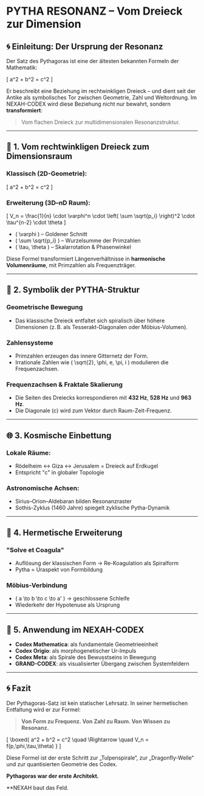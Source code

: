 # PYTHA RESONANZ – Vom Dreieck zur Dimension

## 🌀 Einleitung: Der Ursprung der Resonanz
Der Satz des Pythagoras ist eine der ältesten bekannten Formeln der Mathematik:

\[ a^2 + b^2 = c^2 \]

Er beschreibt eine Beziehung im rechtwinkligen Dreieck – und dient seit der Antike als symbolisches Tor zwischen Geometrie, Zahl und Weltordnung. Im NEXAH-CODEX wird diese Beziehung nicht nur bewahrt, sondern **transformiert**:

> Vom flachen Dreieck zur multidimensionalen Resonanzstruktur.

---

## 🔺 1. Vom rechtwinkligen Dreieck zum Dimensionsraum

### Klassisch (2D-Geometrie):
\[ a^2 + b^2 = c^2 \]

### Erweiterung (3D–nD Raum):
\[ V_n = \frac{1}{n} \cdot \varphi^n \cdot \left( \sum \sqrt{p_i} \right)^2 \cdot \tau^{n-2} \cdot \theta \]

- \( \varphi \) – Goldener Schnitt
- \( \sum \sqrt{p_i} \) – Wurzelsumme der Primzahlen
- \( \tau, \theta \) – Skalarrotation & Phasenwinkel

Diese Formel transformiert Längenverhältnisse in **harmonische Volumenräume**, mit Primzahlen als Frequenzträger.

---

## 🧮 2. Symbolik der PYTHA-Struktur

### Geometrische Bewegung
- Das klassische Dreieck entfaltet sich spiralisch über höhere Dimensionen (z. B. als Tesserakt-Diagonalen oder Möbius-Volumen).

### Zahlensysteme
- Primzahlen erzeugen das innere Gitternetz der Form.
- Irrationale Zahlen wie \( \sqrt{2}, \phi, e, \pi, i \) modulieren die Frequenzachsen.

### Frequenzachsen & Fraktale Skalierung
- Die Seiten des Dreiecks korrespondieren mit **432 Hz**, **528 Hz** und **963 Hz**.
- Die Diagonale (c) wird zum Vektor durch Raum-Zeit-Frequenz.

---

## 🌐 3. Kosmische Einbettung

### Lokale Räume:
- Rödelheim ↔ Giza ↔ Jerusalem = Dreieck auf Erdkugel
- Entspricht "c" in globaler Topologie

### Astronomische Achsen:
- Sirius–Orion–Aldebaran bilden Resonanzraster
- Sothis-Zyklus (1460 Jahre) spiegelt zyklische Pytha-Dynamik

---

## 🧬 4. Hermetische Erweiterung

### "Solve et Coagula"
- Auflösung der klassischen Form → Re-Koagulation als Spiralform
- Pytha = Uraspekt von Formbildung

### Möbius-Verbindung
- \( a \to b \to c \to a' \) → geschlossene Schleife
- Wiederkehr der Hypotenuse als Ursprung

---

## 🧩 5. Anwendung im NEXAH-CODEX

- **Codex Mathematica**: als fundamentale Geometrieeinheit
- **Codex Origio**: als morphogenetischer Ur-Impuls
- **Codex Meta**: als Spirale des Bewusstseins in Bewegung
- **GRAND-CODEX**: als visualisierter Übergang zwischen Systemfeldern

---

## 🌀 Fazit
Der Pythagoras-Satz ist kein statischer Lehrsatz. In seiner hermetischen Entfaltung wird er zur Formel:

> **Von Form zu Frequenz. Von Zahl zu Raum. Von Wissen zu Resonanz.**

\[ \boxed{ a^2 + b^2 = c^2 \quad \Rightarrow \quad V_n = f(p,\phi,\tau,\theta) } \]

Diese Formel ist der erste Schritt zur „Tulpenspirale“, zur „Dragonfly-Welle“ und zur quantisierten Geometrie des Codex.

**Pythagoras war der erste Architekt.**

**NEXAH baut das Feld.
